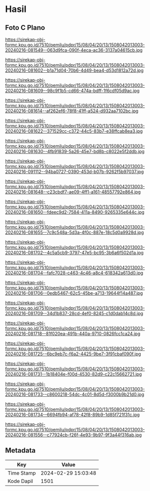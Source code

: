 # Hasil

## Foto C Plano

https://sirekap-obj-formc.kpu.go.id/7510/pemilu/pdpr/15/08/04/20/13/1508042013003-20240216-081549--063d9fca-090f-4eca-ac36-3137a04615cb.jpg

https://sirekap-obj-formc.kpu.go.id/7510/pemilu/pdpr/15/08/04/20/13/1508042013003-20240216-081602--b1a71d04-70b6-4d49-bea4-d53d1812a72d.jpg

https://sirekap-obj-formc.kpu.go.id/7510/pemilu/pdpr/15/08/04/20/13/1508042013003-20240216-081609--98c9f1b5-cd66-474a-bdff-1f6cdf05d9ac.jpg

https://sirekap-obj-formc.kpu.go.id/7510/pemilu/pdpr/15/08/04/20/13/1508042013003-20240216-081614--af262ef6-78f8-41ff-a524-d932aa7102bc.jpg

https://sirekap-obj-formc.kpu.go.id/7510/pemilu/pdpr/15/08/04/20/13/1508042013003-20240216-081622--371529cc-c372-44c5-83b7-e38ffcab8ea3.jpg

https://sirekap-obj-formc.kpu.go.id/7510/pemilu/pdpr/15/08/04/20/13/1508042013003-20240216-081630--4fb91839-5a26-45e7-bd8b-c8022e5f2ddb.jpg

https://sirekap-obj-formc.kpu.go.id/7510/pemilu/pdpr/15/08/04/20/13/1508042013003-20240216-091112--94ba0727-0390-453d-b07b-9262f5b97037.jpg

https://sirekap-obj-formc.kpu.go.id/7510/pemilu/pdpr/15/08/04/20/13/1508042013003-20240216-081648--c23cbdf7-ae09-4ff1-a161-48557792e864.jpg

https://sirekap-obj-formc.kpu.go.id/7510/pemilu/pdpr/15/08/04/20/13/1508042013003-20240216-081650--fdeec9d2-7584-411a-8490-9265335e644c.jpg

https://sirekap-obj-formc.kpu.go.id/7510/pemilu/pdpr/15/08/04/20/13/1508042013003-20240216-081655--7c9c548a-5d3a-4f0c-887e-18c5d0a9928d.jpg

https://sirekap-obj-formc.kpu.go.id/7510/pemilu/pdpr/15/08/04/20/13/1508042013003-20240216-081702--4c5a5cb9-3797-47e5-bc95-3b6a6f502d1a.jpg

https://sirekap-obj-formc.kpu.go.id/7510/pemilu/pdpr/15/08/04/20/13/1508042013003-20240216-081704--fafc7028-c463-4c46-a8c4-618342a613d0.jpg

https://sirekap-obj-formc.kpu.go.id/7510/pemilu/pdpr/15/08/04/20/13/1508042013003-20240216-081706--0edb5467-62c5-45be-a713-19644f14a487.jpg

https://sirekap-obj-formc.kpu.go.id/7510/pemilu/pdpr/15/08/04/20/13/1508042013003-20240216-081709--34d1b837-28cd-4ef0-8245-c1d0dab14c8d.jpg

https://sirekap-obj-formc.kpu.go.id/7510/pemilu/pdpr/15/08/04/20/13/1508042013003-20240216-081718--81f020ea-491b-440a-9710-0826fcc1ca24.jpg

https://sirekap-obj-formc.kpu.go.id/7510/pemilu/pdpr/15/08/04/20/13/1508042013003-20240216-081725--6bc9eb7c-f6a2-4425-9be7-3f91cbaf090f.jpg

https://sirekap-obj-formc.kpu.go.id/7510/pemilu/pdpr/15/08/04/20/13/1508042013003-20240216-081731--1b18404e-f00d-4530-82d9-c22c15662721.jpg

https://sirekap-obj-formc.kpu.go.id/7510/pemilu/pdpr/15/08/04/20/13/1508042013003-20240216-081733--c8600218-54dc-4c01-8d5d-f3000b9b21d0.jpg

https://sirekap-obj-formc.kpu.go.id/7510/pemilu/pdpr/15/08/04/20/13/1508042013003-20240216-081734--6694fb94-af78-42f8-89b9-1d85f721f31c.jpg

https://sirekap-obj-formc.kpu.go.id/7510/pemilu/pdpr/15/08/04/20/13/1508042013003-20240216-081556--c77924cb-f26f-4e93-9b97-9f3a44f316ab.jpg


## Metadata

| Key        | Value               |
| ---------- | ------------------- |
| Time Stamp | 2024-02-29 15:03:48 |
| Kode Dapil | 1501                |



